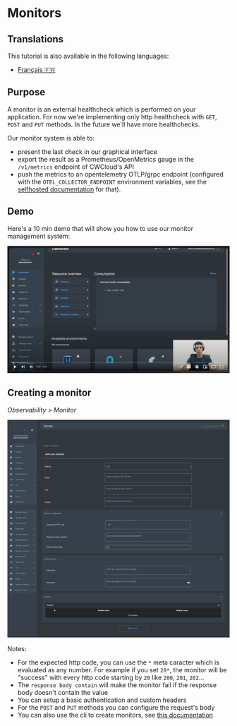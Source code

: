 # Monitors

## Translations

This tutorial is also available in the following languages:
* [Français 🇫🇷](../../translations/fr/tutorials/observability/monitor.md)

## Purpose

A monitor is an external healthcheck which is performed on your application. For now we're implementing only http healthcheck with `GET`, `POST` and `PUT` methods. In the future we'll have more healthchecks.

Our monitor system is able to:
* present the last check in our graphical interface
* export the result as a Prometheus/OpenMetrics gauge in the `/v1/metrics` endpoint of CWCloud's API
* push the metrics to an opentelemetry OTLP/grpc endpoint (configured with the `OTEL_COLLECTOR_ENDPOINT` environment variables, see the [selfhosted documentation](../selfhosted.md) for that).

## Demo

Here's a 10 min demo that will show you how to use our monitor management system:

[![monitors_demo](../../img/monitor/monitor_with_quickwit_and_grafana_demo.png)](https://youtu.be/dpqbhpzVXmo)

## Creating a monitor

_Observability > Monitor_

![monitors_create_interface](../../img/monitor/monitors_create_interface.png)

Notes: 
* For the expected http code, you can use the `*` meta caracter which is evaluated as any number. For example if you set `20*`, the monitor will be "success" with every http code starting by `20` like `200`, `201`, `202`...
* The `response body contain` will make the monitor fail if the response body doesn't contain the value
* You can setup a basic authentication and custom headers
* For the `POST` and `PUT` methods you can configure the request's body
* You can also use the cli to create monitors, see [this documentation](../cli/public.md#monitors)
